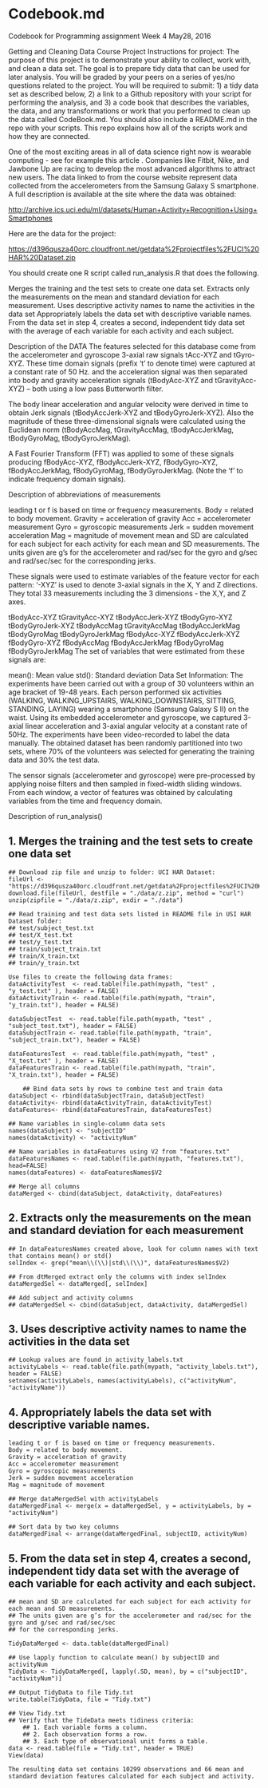 # Codebook.md
Codebook for Programming assignment Week 4 May28, 2016

Getting and Cleaning Data Course Project
Instructions for project: The purpose of this project is to demonstrate your ability to collect, work with, and clean a data set. The goal is to prepare tidy data that can be used for later analysis. You will be graded by your peers on a series of yes/no questions related to the project. You will be required to submit: 1) a tidy data set as described below, 2) a link to a Github repository with your script for performing the analysis, and 3) a code book that describes the variables, the data, and any transformations or work that you performed to clean up the data called CodeBook.md. You should also include a README.md in the repo with your scripts. This repo explains how all of the scripts work and how they are connected.

One of the most exciting areas in all of data science right now is wearable computing - see for example this article . Companies like Fitbit, Nike, and Jawbone Up are racing to develop the most advanced algorithms to attract new users. The data linked to from the course website represent data collected from the accelerometers from the Samsung Galaxy S smartphone. A full description is available at the site where the data was obtained:

http://archive.ics.uci.edu/ml/datasets/Human+Activity+Recognition+Using+Smartphones

Here are the data for the project:

https://d396qusza40orc.cloudfront.net/getdata%2Fprojectfiles%2FUCI%20HAR%20Dataset.zip

You should create one R script called run_analysis.R that does the following.

Merges the training and the test sets to create one data set.
Extracts only the measurements on the mean and standard deviation for each measurement.
Uses descriptive activity names to name the activities in the data set
Appropriately labels the data set with descriptive variable names.
From the data set in step 4, creates a second, independent tidy data set with the average of each variable for each activity and each subject.

Description of the DATA
The features selected for this database come from the accelerometer and gyroscope 3-axial raw signals tAcc-XYZ and tGyro-XYZ. These time domain signals (prefix ‘t’ to denote time) were captured at a constant rate of 50 Hz. and the acceleration signal was then separated into body and gravity acceleration signals (tBodyAcc-XYZ and tGravityAcc-XYZ) – both using a low pass Butterworth filter.

The body linear acceleration and angular velocity were derived in time to obtain Jerk signals (tBodyAccJerk-XYZ and tBodyGyroJerk-XYZ). Also the magnitude of these three-dimensional signals were calculated using the Euclidean norm (tBodyAccMag, tGravityAccMag, tBodyAccJerkMag, tBodyGyroMag, tBodyGyroJerkMag).

A Fast Fourier Transform (FFT) was applied to some of these signals producing fBodyAcc-XYZ, fBodyAccJerk-XYZ, fBodyGyro-XYZ, fBodyAccJerkMag, fBodyGyroMag, fBodyGyroJerkMag. (Note the ‘f’ to indicate frequency domain signals).

Description of abbreviations of measurements

leading t or f is based on time or frequency measurements.
Body = related to body movement.
Gravity = acceleration of gravity
Acc = accelerometer measurement
Gyro = gyroscopic measurements
Jerk = sudden movement acceleration
Mag = magnitude of movement
mean and SD are calculated for each subject for each activity for each mean and SD measurements.
The units given are g’s for the accelerometer and rad/sec for the gyro and g/sec and rad/sec/sec for the corresponding jerks.

These signals were used to estimate variables of the feature vector for each pattern:
‘-XYZ’ is used to denote 3-axial signals in the X, Y and Z directions. They total 33 measurements including the 3 dimensions - the X,Y, and Z axes.

tBodyAcc-XYZ
tGravityAcc-XYZ
tBodyAccJerk-XYZ
tBodyGyro-XYZ
tBodyGyroJerk-XYZ
tBodyAccMag
tGravityAccMag
tBodyAccJerkMag
tBodyGyroMag
tBodyGyroJerkMag
fBodyAcc-XYZ
fBodyAccJerk-XYZ
fBodyGyro-XYZ
fBodyAccMag
fBodyAccJerkMag
fBodyGyroMag
fBodyGyroJerkMag
The set of variables that were estimated from these signals are:

mean(): Mean value
std(): Standard deviation
Data Set Information:
The experiments have been carried out with a group of 30 volunteers within an age bracket of 19-48 years. Each person performed six activities (WALKING, WALKING_UPSTAIRS, WALKING_DOWNSTAIRS, SITTING, STANDING, LAYING) wearing a smartphone (Samsung Galaxy S II) on the waist. Using its embedded accelerometer and gyroscope, we captured 3-axial linear acceleration and 3-axial angular velocity at a constant rate of 50Hz. The experiments have been video-recorded to label the data manually. The obtained dataset has been randomly partitioned into two sets, where 70% of the volunteers was selected for generating the training data and 30% the test data.

The sensor signals (accelerometer and gyroscope) were pre-processed by applying noise filters and then sampled in fixed-width sliding windows. From each window, a vector of features was obtained by calculating variables from the time and frequency domain.

Description of run_analysis()

## 1. Merges the training and the test sets to create one data set
    ## Download zip file and unzip to folder: UCI HAR Dataset:
    fileUrl <- "https://d396qusza40orc.cloudfront.net/getdata%2Fprojectfiles%2FUCI%20HAR%20Dataset.zip"
    download.file(fileUrl, destfile = "./data/z.zip", method = "curl")
    unzip(zipfile = "./data/z.zip", exdir = "./data")
    
    ## Read training and test data sets listed in README file in USI HAR Dataset folder:
    ## test/subject_test.txt
    ## test/X_test.txt
    ## test/y_test.txt
    ## train/subject_train.txt
    ## train/X_train.txt
    ## train/y_train.txt

    Use files to create the following data frames:
    dataActivityTest  <- read.table(file.path(mypath, "test" , "y_test.txt" ), header = FALSE)
    dataActivityTrain <- read.table(file.path(mypath, "train", "y_train.txt"), header = FALSE)
    
    dataSubjectTest  <- read.table(file.path(mypath, "test" , "subject_test.txt"), header = FALSE)
    dataSubjectTrain <- read.table(file.path(mypath, "train", "subject_train.txt"), header = FALSE)
    
    dataFeaturesTest  <- read.table(file.path(mypath, "test" , "X_test.txt" ), header = FALSE)
    dataFeaturesTrain <- read.table(file.path(mypath, "train", "X_train.txt"), header = FALSE)
    
        ## Bind data sets by rows to combine test and train data
    dataSubject <- rbind(dataSubjectTrain, dataSubjectTest)
    dataActivity<- rbind(dataActivityTrain, dataActivityTest)
    dataFeatures<- rbind(dataFeaturesTrain, dataFeaturesTest)
    
    ## Name variables in single-column data sets
    names(dataSubject) <- "subjectID"
    names(dataActivity) <- "activityNum"
    
    ## Name variables in dataFeatures using V2 from "features.txt"
    dataFeaturesNames <- read.table(file.path(mypath, "features.txt"), head=FALSE)
    names(dataFeatures) <- dataFeaturesNames$V2
    
    ## Merge all columns
    dataMerged <- cbind(dataSubject, dataActivity, dataFeatures)
    
    
## 2. Extracts only the measurements on the mean and standard deviation for each measurement
    ## In dataFeaturesNames created above, look for column names with text that contains mean() or std()
    selIndex <- grep("mean\\(\\)|std\\(\\)", dataFeaturesNames$V2)
    
    ## From dtMerged extract only the columns with index selIndex
    dataMergedSel <- dataMerged[, selIndex]
    
    ## Add subject and activity columns
    ## dataMergedSel <- cbind(dataSubject, dataActivity, dataMergedSel)
    
    
## 3. Uses descriptive activity names to name the activities in the data set
    ## Lookup values are found in activity_labels.txt
    activityLabels <- read.table(file.path(mypath, "activity_labels.txt"), header = FALSE)
    setnames(activityLabels, names(activityLabels), c("activityNum", "activityName"))
    
## 4. Appropriately labels the data set with descriptive variable names.
    leading t or f is based on time or frequency measurements.
    Body = related to body movement.
    Gravity = acceleration of gravity
    Acc = accelerometer measurement
    Gyro = gyroscopic measurements
    Jerk = sudden movement acceleration
    Mag = magnitude of movement
    
    ## Merge dataMergedSel with activityLabels
    dataMergedFinal <- merge(x = dataMergedSel, y = activityLabels, by = "activityNum")
    
    ## Sort data by two key columns
    dataMergedFinal <- arrange(dataMergedFinal, subjectID, activityNum)
    
    
## 5. From the data set in step 4, creates a second, independent tidy data set with the average of each variable for each activity and each subject.
    ## mean and SD are calculated for each subject for each activity for each mean and SD measurements. 
    ## The units given are g’s for the accelerometer and rad/sec for the gyro and g/sec and rad/sec/sec 
    ## for the corresponding jerks.
    
    TidyDataMerged <- data.table(dataMergedFinal)
    
    ## Use lapply function to calculate mean() by subjectID and activityNum
    TidyData <- TidyDataMerged[, lapply(.SD, mean), by = c("subjectID", "activityNum")]
    
    ## Output TidyData to file Tidy.txt
    write.table(TidyData, file = "Tidy.txt")
    
    ## View Tidy.txt
    ## Verify that the TideData meets tidiness criteria:
        ## 1. Each variable forms a column.
        ## 2. Each observation forms a row.
        ## 3. Each type of observational unit forms a table.
    data <- read.table(file = "Tidy.txt", header = TRUE)
    View(data)
    
    The resulting data set contains 10299 observations and 66 mean and standard deviation features calculated for each subject and activity.